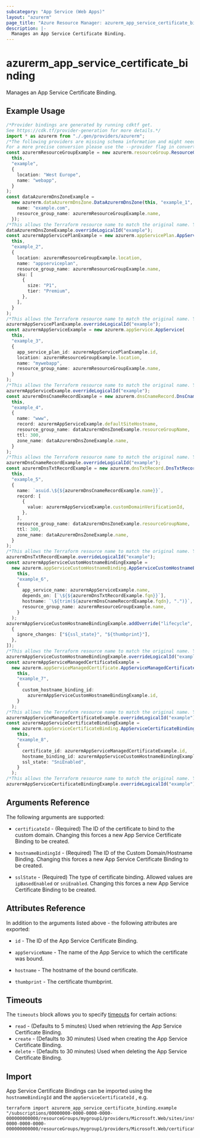 ```yaml
---
subcategory: "App Service (Web Apps)"
layout: "azurerm"
page_title: "Azure Resource Manager: azurerm_app_service_certificate_binding"
description: |-
  Manages an App Service Certificate Binding.
---
```


# azurerm\_app\_service\_certificate\_binding

Manages an App Service Certificate Binding.

## Example Usage

```typescript
/*Provider bindings are generated by running cdktf get.
See https://cdk.tf/provider-generation for more details.*/
import * as azurerm from "./.gen/providers/azurerm";
/*The following providers are missing schema information and might need manual adjustments to synthesize correctly: azurerm.
For a more precise conversion please use the --provider flag in convert.*/
const azurermResourceGroupExample = new azurerm.resourceGroup.ResourceGroup(
  this,
  "example",
  {
    location: "West Europe",
    name: "webapp",
  }
);
const dataAzurermDnsZoneExample =
  new azurerm.dataAzurermDnsZone.DataAzurermDnsZone(this, "example_1", {
    name: "example.com",
    resource_group_name: azurermResourceGroupExample.name,
  });
/*This allows the Terraform resource name to match the original name. You can remove the call if you don't need them to match.*/
dataAzurermDnsZoneExample.overrideLogicalId("example");
const azurermAppServicePlanExample = new azurerm.appServicePlan.AppServicePlan(
  this,
  "example_2",
  {
    location: azurermResourceGroupExample.location,
    name: "appserviceplan",
    resource_group_name: azurermResourceGroupExample.name,
    sku: [
      {
        size: "P1",
        tier: "Premium",
      },
    ],
  }
);
/*This allows the Terraform resource name to match the original name. You can remove the call if you don't need them to match.*/
azurermAppServicePlanExample.overrideLogicalId("example");
const azurermAppServiceExample = new azurerm.appService.AppService(
  this,
  "example_3",
  {
    app_service_plan_id: azurermAppServicePlanExample.id,
    location: azurermResourceGroupExample.location,
    name: "mywebapp",
    resource_group_name: azurermResourceGroupExample.name,
  }
);
/*This allows the Terraform resource name to match the original name. You can remove the call if you don't need them to match.*/
azurermAppServiceExample.overrideLogicalId("example");
const azurermDnsCnameRecordExample = new azurerm.dnsCnameRecord.DnsCnameRecord(
  this,
  "example_4",
  {
    name: "www",
    record: azurermAppServiceExample.defaultSiteHostname,
    resource_group_name: dataAzurermDnsZoneExample.resourceGroupName,
    ttl: 300,
    zone_name: dataAzurermDnsZoneExample.name,
  }
);
/*This allows the Terraform resource name to match the original name. You can remove the call if you don't need them to match.*/
azurermDnsCnameRecordExample.overrideLogicalId("example");
const azurermDnsTxtRecordExample = new azurerm.dnsTxtRecord.DnsTxtRecord(
  this,
  "example_5",
  {
    name: `asuid.\${${azurermDnsCnameRecordExample.name}}`,
    record: [
      {
        value: azurermAppServiceExample.customDomainVerificationId,
      },
    ],
    resource_group_name: dataAzurermDnsZoneExample.resourceGroupName,
    ttl: 300,
    zone_name: dataAzurermDnsZoneExample.name,
  }
);
/*This allows the Terraform resource name to match the original name. You can remove the call if you don't need them to match.*/
azurermDnsTxtRecordExample.overrideLogicalId("example");
const azurermAppServiceCustomHostnameBindingExample =
  new azurerm.appServiceCustomHostnameBinding.AppServiceCustomHostnameBinding(
    this,
    "example_6",
    {
      app_service_name: azurermAppServiceExample.name,
      depends_on: [`\${${azurermDnsTxtRecordExample.fqn}}`],
      hostname: `\${trim(${azurermDnsCnameRecordExample.fqdn}, ".")}`,
      resource_group_name: azurermResourceGroupExample.name,
    }
  );
azurermAppServiceCustomHostnameBindingExample.addOverride("lifecycle", [
  {
    ignore_changes: ["${ssl_state}", "${thumbprint}"],
  },
]);
/*This allows the Terraform resource name to match the original name. You can remove the call if you don't need them to match.*/
azurermAppServiceCustomHostnameBindingExample.overrideLogicalId("example");
const azurermAppServiceManagedCertificateExample =
  new azurerm.appServiceManagedCertificate.AppServiceManagedCertificate(
    this,
    "example_7",
    {
      custom_hostname_binding_id:
        azurermAppServiceCustomHostnameBindingExample.id,
    }
  );
/*This allows the Terraform resource name to match the original name. You can remove the call if you don't need them to match.*/
azurermAppServiceManagedCertificateExample.overrideLogicalId("example");
const azurermAppServiceCertificateBindingExample =
  new azurerm.appServiceCertificateBinding.AppServiceCertificateBinding(
    this,
    "example_8",
    {
      certificate_id: azurermAppServiceManagedCertificateExample.id,
      hostname_binding_id: azurermAppServiceCustomHostnameBindingExample.id,
      ssl_state: "SniEnabled",
    }
  );
/*This allows the Terraform resource name to match the original name. You can remove the call if you don't need them to match.*/
azurermAppServiceCertificateBindingExample.overrideLogicalId("example");

```

## Arguments Reference

The following arguments are supported:

*   `certificateId` - (Required) The ID of the certificate to bind to the custom domain. Changing this forces a new App Service Certificate Binding to be created.

*   `hostnameBindingId` - (Required) The ID of the Custom Domain/Hostname Binding. Changing this forces a new App Service Certificate Binding to be created.

*   `sslState` - (Required) The type of certificate binding. Allowed values are `ipBasedEnabled` or `sniEnabled`. Changing this forces a new App Service Certificate Binding to be created.

## Attributes Reference

In addition to the arguments listed above - the following attributes are exported:

*   `id` - The ID of the App Service Certificate Binding.

*   `appServiceName` - The name of the App Service to which the certificate was bound.

*   `hostname` - The hostname of the bound certificate.

*   `thumbprint` - The certificate thumbprint.

## Timeouts

The `timeouts` block allows you to specify [timeouts](https://www.terraform.io/language/resources/syntax#operation-timeouts) for certain actions:

* `read` - (Defaults to 5 minutes) Used when retrieving the App Service Certificate Binding.
* `create` - (Defaults to 30 minutes) Used when creating the App Service Certificate Binding.
* `delete` - (Defaults to 30 minutes) Used when deleting the App Service Certificate Binding.

## Import

App Service Certificate Bindings can be imported using the `hostnameBindingId` and the `appServiceCertificateId` , e.g.

```shell
terraform import azurerm_app_service_certificate_binding.example "/subscriptions/00000000-0000-0000-0000-000000000000/resourceGroups/mygroup1/providers/Microsoft.Web/sites/instance1/hostNameBindings/mywebsite.com|/subscriptions/00000000-0000-0000-0000-000000000000/resourceGroups/mygroup1/providers/Microsoft.Web/certificates/mywebsite.com"
```

